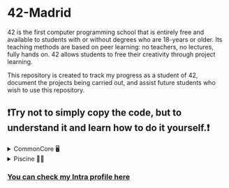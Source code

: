# 42-Madrid

42 is the first computer programming school that is entirely free and available to students with or without degrees who are 18-years or older. Its teaching methods are based on peer learning: no teachers, no lectures, fully hands on. 42 allows students to free their creativity through project learning.


This repository is created to track my progress as a student of 42, document the projects being carried out, and assist future students who wish to use this repository.

## ❗Try not to simply copy the code, but to understand it and learn how to do it yourself.❗

<details>
<summary>CommonCore 🖥️</summary>

1. [Libft](https://github.com/GDARKKINGV/42-Madrid/tree/main/CommonCore/libft) 📚
2. [Ft_printf](https://github.com/GDARKKINGV/42-Madrid/tree/main/CommonCore/ft_printf) 🖨️
3. [Get_next_line](https://github.com/GDARKKINGV/42-Madrid/tree/main/CommonCore/get_next_line) (in progress) 📃
4. [Born2beroot](https://github.com/GDARKKINGV/42-Madrid/tree/main/CommonCore/Born2beroot) 💻
5. [Push_swap](https://github.com/GDARKKINGV/42-Madrid/tree/main/CommonCore/Push_swap) (in progress) 🔃 
</details>

<details>
<summary>Piscine 🏊‍♂️</summary>

1. [Shell00](https://github.com/GDARKKINGV/42-Madrid/tree/main/Piscine/shell00)
2. [Shell01](https://github.com/GDARKKINGV/42-Madrid/tree/main/Piscine/shell01)
3. [C00](https://github.com/GDARKKINGV/42-Madrid/tree/main/Piscine/c00)
4. [C01](https://github.com/GDARKKINGV/42-Madrid/tree/main/Piscine/c01)
5. [C02](https://github.com/GDARKKINGV/42-Madrid/tree/main/Piscine/c02)
6. [C03](https://github.com/GDARKKINGV/42-Madrid/tree/main/Piscine/c03)
7. [C04](https://github.com/GDARKKINGV/42-Madrid/tree/main/Piscine/c04)
8. [C05](https://github.com/GDARKKINGV/42-Madrid/tree/main/Piscine/c05)
9. [C06](https://github.com/GDARKKINGV/42-Madrid/tree/main/Piscine/c06)
10. [C07](https://github.com/GDARKKINGV/42-Madrid/tree/main/Piscine/c07)
</details>

### [You can check my Intra profile here](https://profile.intra.42.fr/users/jugirald)